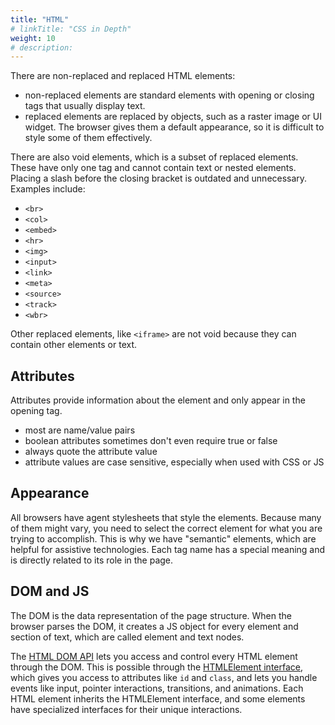```yaml
---
title: "HTML"
# linkTitle: "CSS in Depth"
weight: 10
# description:
---
```


There are non-replaced and replaced HTML elements:

- non-replaced elements are standard elements with opening or closing tags that usually display text.
- replaced elements are replaced by objects, such as a raster image or UI widget. The browser gives them a default appearance, so it is difficult to style some of them effectively.

There are also void elements, which is a subset of replaced elements. These have only one tag and cannot contain text or nested elements. Placing a slash before the closing bracket is outdated and unnecessary. Examples include:

- `<br>`
- `<col>`
- `<embed>`
- `<hr>`
- `<img>`
- `<input>`
- `<link>`
- `<meta>`
- `<source>`
- `<track>`
- `<wbr>`

Other replaced elements, like `<iframe>` are not void because they can contain other elements or text.

## Attributes

Attributes provide information about the element and only appear in the opening tag.

- most are name/value pairs
- boolean attributes sometimes don't even require true or false
- always quote the attribute value
- attribute values are case sensitive, especially when used with CSS or JS

## Appearance

All browsers have agent stylesheets that style the elements. Because many of them might vary, you need to select the correct element for what you are trying to accomplish. This is why we have "semantic" elements, which are helpful for assistive technologies. Each tag name has a special meaning and is directly related to its role in the page.

## DOM and JS

The DOM is the data representation of the page structure. When the browser parses the DOM, it creates a JS object for every element and section of text, which are called element and text nodes.

The [HTML DOM API](https://developer.mozilla.org/en-US/docs/Web/API/HTML_DOM_API) lets you access and control every HTML element through the DOM. This is possible through the [HTMLElement interface](https://developer.mozilla.org/en-US/docs/Web/API/HTMLElement), which gives you access to attributes like `id` and `class`, and lets you handle events like input, pointer interactions, transitions, and animations. Each HTML element inherits the HTMLElement interface, and some elements have specialized interfaces for their unique interactions.
